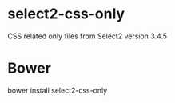# select2-css-only
CSS related only files from Select2 version 3.4.5

# Bower
bower install select2-css-only
